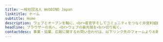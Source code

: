 ```yaml
---
title: 一般社団法人 WebDINO Japan
linktitle: ホーム
subtitle: Home
description: ウェブとオープンを軸に、<br>産官学そしてコミュニティをつなぐ非営利組織として、<br>テクノロジーの普及とイノベーションの拡大に貢献します。
headline: ブラウザーの先へ、<br>ウェブの最先端を<br>切り拓く。
contactdesc: 事業・協業、広報に関するお問い合わせは、以下リンク先のフォームよりお願いします。
---
```



